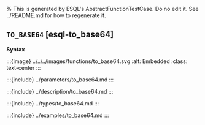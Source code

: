 % This is generated by ESQL's AbstractFunctionTestCase. Do no edit it. See ../README.md for how to regenerate it.

## `TO_BASE64` [esql-to_base64]

**Syntax**

:::{image} ../../../images/functions/to_base64.svg
:alt: Embedded
:class: text-center
:::


:::{include} ../parameters/to_base64.md
:::

:::{include} ../description/to_base64.md
:::

:::{include} ../types/to_base64.md
:::

:::{include} ../examples/to_base64.md
:::
